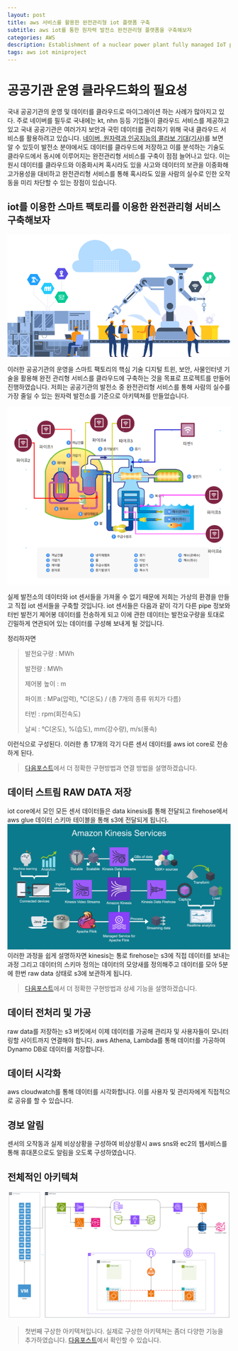 ```yaml
---
layout: post
title: aws 서비스를 활용한 완전관리형 iot 플랫폼 구축
subtitle: aws iot를 통한 원자력 발전소 완전관리형 플랫폼을 구축해보자
categories: AWS
description: Establishment of a nuclear power plant fully managed IoT platform using AWS services
tags: aws iot miniproject
---
```


# 공공기관 운영 클라우드화의 필요성

 국내 공공기관의 운영 및 데이터를 클라우드로 마이그레이션 하는 사례가 많아지고 있다. 주로 네이버를 필두로 국내에는 kt, nhn 등등 기업들이 클라우드 서비스를 제공하고 있고 국내 공공기관은 여러가지 보안과 국민 데이터를 관리하기 위해 국내 클라우드 서비스를 활용하려고 있습니다. [네이버, 원자력과 인공지능의 콜라보 기대(기사)](https://www.kaeri.re.kr/board/view?menuId=MENU00326&linkId=11151)를 보면 알 수 있듯이 발전소 분야에서도 데이터를 클라우드에 저장하고 이를 분석하는 기술도 클라우드에서 동시에 이루어지는 완전관리형 서비스를 구축이 점점 늘어나고 있다. 이는 원시 데이터를 클라우드와 이중화시켜 혹시라도 있을 사고와 데이터의 보관을 이중화해 고가용성을 대비하고 완전관리형 서비스를 통해 혹시라도 있을 사람의 실수로 인한 오작동을 미리 차단할 수 있는 장점이 있습니다.


## iot를 이용한 스마트 팩토리를 이용한 완전관리형 서비스 구축해보자

![Untitled](/assets/images/2024-03-01/digital.png)

이러한 공공기관의 운영을 스마트 팩토리의 핵심 기술 디지털 트윈, 보안, 사물인터넷 기술을 활용해 완전 관리형 서비스를 클라우드에 구축하는 것을 목표로 프로젝트를 만들어 진행하였습니다. 저희는 공공기관의 발전소 중 완전관리형 서비스를 통해 사람의 실수를 가장 줄일 수 있는 원자력 발전소를 기준으로 아키텍쳐를 만들었습니다.

![Untitled](/assets/images/2024-03-01/nuclear.png)

실제 발전소의 데이터와 iot 센서들을 가져올 수 없기 때문에 저희는 가상의 환경을 만들고 직접 iot 센서들을 구축할 것입니다. iot 센서들은 다음과 같이 각기 다른 pipe 정보와 터빈 발전기 제어봉 데이터를 전송하게 되고 이에 관한 데이터는 발전요구량을 토대로 긴밀하게 연관되어 있는 데이터를 구성해 보내게 될 것입니다.

정리하자면
>발전요구량 : MWh
>
>발전량 : MWh
>
>제어봉 높이 : m
>
>파이프 : MPa(압력), °C(온도) / (총 7개의 종류 위치가 다름)
>
>터빈 : rpm(회전속도)
>
>날씨 : °C(온도), %(습도), mm(강수량), m/s(풍속) 

이런식으로 구성된다. 이러한 총 17개의 각기 다른 센서 데이터를 aws iot core로 전송하게 된다.

>[다음포스트](https://code-y-learner.github.io/aws/2024/03/03/Establishment-of-a-nuclear-power-plant-fully-managed-IoT-platform-using-AWS-services(2).html)에서 더 정확한 구현방법과 연결 방법을 설명하겠습니다.

## 데이터 스트림 RAW DATA 저장
iot core에서 모인 모든 센서 데이터들은 data kinesis를 통해 전달되고 firehose에서 aws glue 데이터 스키마 테이블을 통해 s3에 전달되게 됩니다.
![kinesis](/assets/images/2024-03-01/kinesis.png) 
이러한 과정을 쉽게 설명하자면 kinesis는 통로 firehose는 s3에 직접 데이터를 보내는 과정 그리고 데이터의 스키마 정의는 데이터의 모양새를 정의해주고 데이터를 모아 5분에 한번 raw data 상태로 s3에 보관하게 됩니다.

>[다음포스트](https://code-y-learner.github.io/python/2024/02/13/static_data_VS_Dynamic_data.html)에서 더 정확한 구현방법과 상세 기능을 설명하겠습니다.

## 데이터 전처리 및 가공
raw data를 저장하는 s3 버킷에서 이제 데이터를 가공해 관리자 및 사용자들이 모니터링할 사이트까지 연결해야 합니다.
aws Athena, Lambda를 통해 데이터를 가공하여 Dynamo DB로 데이터를 저장합니다.

## 데이터 시각화
aws cloudwatch를 통해 데이터를 시각화합니다. 이를 사용자 및 관리자에게 직접적으로 공유를 할 수 있습니다.

## 경보 알림
센서의 오작동과 실제 비상상황을 구성하여 비상상황시 aws sns와 ec2의 웹서비스를 통해 휴대폰으로도 알림을 오도록 구성하였습니다.

## 전체적인 아키텍쳐

![architecture](/assets/images/2024-03-01/arch1.png)

> 첫번째 구상한 아키텍쳐입니다. 실제로 구상한 아키텍쳐는 좀더 다양한 기능을 추가하였습니다. [다음포스트](https://code-y-learner.github.io/python/2024/02/13/static_data_VS_Dynamic_data.html)에서 확인할 수 있습니다.